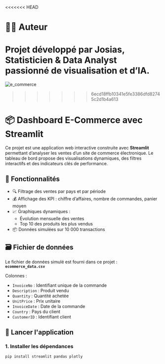 

<<<<<<< HEAD

# 👨‍💻 Auteur

Projet développé par Josias, Statisticien & Data Analyst passionné de visualisation et d’IA.
=======
![e_commerce](https://github.com/user-attachments/assets/fed80e22-2cdc-4d13-8704-d8f92e26e7a0)
>>>>>>> 6ecd18ffb10341e5fe3386dfd82745c2d1b4a613

# 📦 Dashboard E-Commerce avec Streamlit

Ce projet est une application web interactive construite avec **Streamlit** permettant d’analyser les ventes d’un site de commerce électronique. Le tableau de bord propose des visualisations dynamiques, des filtres interactifs et des indicateurs clés de performance.

## 🔧 Fonctionnalités

- 🔍 Filtrage des ventes par pays et par période
- 💰 Affichage des KPI : chiffre d’affaires, nombre de commandes, panier moyen
- 📈 Graphiques dynamiques :
  - Évolution mensuelle des ventes
  - Top 10 des produits les plus vendus
- 📦 Données simulées sur 10 000 transactions

## 🗃️ Fichier de données

Le fichier de données simulé est fourni dans ce projet :  
**`ecommerce_data.csv`**

Colonnes :
- `InvoiceNo` : Identifiant unique de la commande
- `Description` : Produit vendu
- `Quantity` : Quantité achetée
- `UnitPrice` : Prix unitaire
- `InvoiceDate` : Date de la commande
- `Country` : Pays du client
- `CustomerID` : Identifiant client

## 🚀 Lancer l'application

### 1. Installer les dépendances

```bash
pip install streamlit pandas plotly
